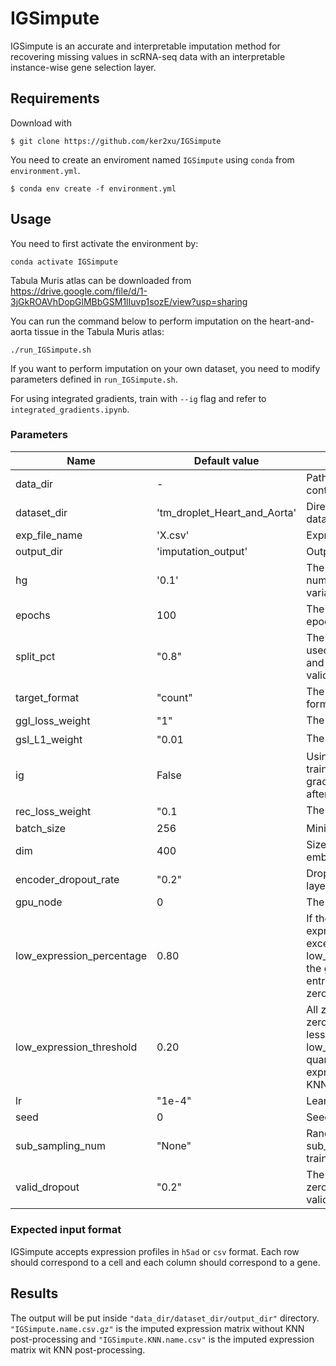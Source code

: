 # IGSimpute

IGSimpute is an accurate and interpretable imputation method for recovering missing values in scRNA-seq data with an interpretable instance-wise gene selection layer.

## Requirements

Download with

```
$ git clone https://github.com/ker2xu/IGSimpute
```

You need to create an enviroment named `IGSimpute` using `conda` from `environment.yml`.

```
$ conda env create -f environment.yml
```

## Usage

You need to first activate the environment by:

`conda activate IGSimpute`

Tabula Muris atlas can be downloaded from https://drive.google.com/file/d/1-3jGkROAVhDopGlMBbGSM1lIuvp1sozE/view?usp=sharing

You can run the command below to perform imputation on the heart-and-aorta tissue in the Tabula Muris atlas:

`./run_IGSimpute.sh`

If you want to perform imputation on your own dataset, you need to modify parameters defined in `run_IGSimpute.sh`.

For using integrated gradients, train with `--ig` flag and refer to `integrated_gradients.ipynb`.

### Parameters
Name | Default value | Description 
------------ | ------------ | ------------
data_dir | - | Path to the directory that contains all datasets.
dataset_dir | 'tm_droplet_Heart_and_Aorta' | Directory name of the dataset to be imputed.
exp_file_name | 'X.csv' | Expression file name.
output_dir | 'imputation_output' | Output directory name.
hg | '0.1' | The percentage or the number of used highly variable genes.
epochs | 100 | The maximum allowed epochs.
split_pct | "0.8" | The percentage of cells used as training dataset, and the left will be used for validtaion.
target_format | "count" | The expected output format.
ggl_loss_weight | "1" | The weight of $L_{gg}$.
gsl_L1_weight | "0.01 | The weight of $L_{gs}$.
ig | False | Using unscaled input during training such that integrated gradients can be applied after training.
rec_loss_weight | "0.1 | The weight of $L_{rec}$.
batch_size | 256 | Minibatch size.
dim | 400 | Size of the innermost embedding.
encoder_dropout_rate | "0.2" | Dropout rate of the dropout layer in the encoder part.
gpu_node | 0 | The index of GPU to use.
low_expression_percentage | 0.80 | If the percentage of low expression neighbor entries exceeds low_expression_percentage, the gene expression target entry will be changed to zero.
low_expression_threshold | 0.20 | All zero entries, and non-zero entries with expression less than low_expression_threshold quantile will be taken as low expression entires in the KNN post-processing.
lr | "1e-4" | Learning rate.
seed | 0 | Seed number.
sub_sampling_num | "None" | Randomly select sub_sampling_num cells for training and validation.
valid_dropout | "0.2" | The percentage of non-zero entries to be used for validation.

### Expected input format
IGSimpute accepts expression profiles in `h5ad` or `csv` format. Each row should correspond to a cell and each column should correspond to a gene.

## Results
The output will be put inside `"data_dir/dataset_dir/output_dir"` directory. `"IGSimpute.name.csv.gz"` is the imputed expression matrix without KNN post-processing and `"IGSimpute.KNN.name.csv"` is the imputed expression matrix wit KNN post-processing.


